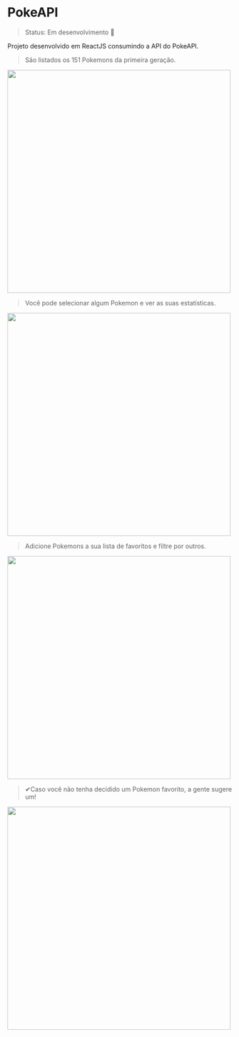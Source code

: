 # PokeAPI

> Status: Em desenvolvimento 🔧

Projeto desenvolvido em ReactJS consumindo a API do PokeAPI.


> São listados os 151 Pokemons da primeira geração.

<img src='https://user-images.githubusercontent.com/78386030/196056512-0a21c605-d3f5-4a38-8678-dac1e07fc38d.png' width='500px'>


> Você pode selecionar algum Pokemon e ver as suas estatísticas.

<img src='https://user-images.githubusercontent.com/78386030/196056729-34ad1df3-640d-4cf9-b064-c24e648f0935.png' width='500px'>


> Adicione Pokemons a sua lista de favoritos e filtre por outros.

<img src='https://user-images.githubusercontent.com/78386030/196056773-b04cc288-b861-4d8e-8301-403080810742.png' width='500px'>


> ✔Caso você não tenha decidido um Pokemon favorito, a gente sugere um!

<img src='https://user-images.githubusercontent.com/78386030/196056852-a0a4059c-0fcc-4d97-b0ee-3aa7b0c1bc03.png' width='500px'>

